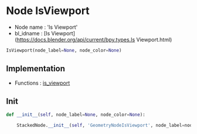 # Node IsViewport

- Node name : 'Is Viewport'
- bl_idname : [Is Viewport](https://docs.blender.org/api/current/bpy.types.Is Viewport.html)


``` python
IsViewport(node_label=None, node_color=None)
```
## Implementation

- Functions : [is_viewport](/docs/GeoNodes/GeoNodes.md#is_viewport)

## Init

``` python
def __init__(self, node_label=None, node_color=None):

    StackedNode.__init__(self, 'GeometryNodeIsViewport', node_label=node_label, node_color=node_color)
```
